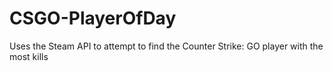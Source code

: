 # CSGO-PlayerOfDay
Uses the Steam API to attempt to find the Counter Strike: GO player with the most kills

